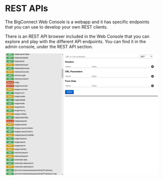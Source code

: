 # REST APIs

The BigConnect Web Console is a webapp and it has specific endpoints that you can use to develop your own REST clients.

There is an REST API browser included in the Web Console that you can explore and play with the different API endpoints. You can find it in the admin console, under the REST API section.  


![](../.gitbook/assets/image%20%2847%29.png)




